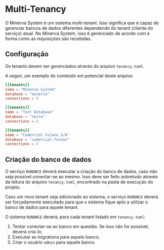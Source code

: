 # Multi-Tenancy

O Minerva System é um sistema multi-tenant. Isso significa que é
capaz de gerenciar bancos de dados diferentes dependendo do tenant
(cliente do serviço) atual. No Minerva System, isso é gerenciado de
acordo com a forma como as requisições são recebidas.

## Configuração

Os tenants devem ser gerenciados através do arquivo `tenancy.toml`.

A seguir, um exemplo do conteúdo em potencial deste arquivo.

```toml
[[tenants]]
name = "Minerva System"
database = "minerva"
connections = 5

[[tenants]]
name = "Test Database"
database = "teste"
connections = 5

[[tenants]]
name = "Comercial Fulano S/A"
database = "comercial-fulano"
connections = 5
```

## Criação do banco de dados

O serviço `RUNONCE` deverá executar a criação do banco de dados, caso
não seja possível conectar-se ao mesmo. Isso deve ser feito sobretudo
através da leitura do arquivo `tenancy.toml`, encontrado na pasta de
execução do projeto.

Caso um novo tenant seja adicionado ao sistema, o serviço `RUNONCE`
deverá ser forçadamente executado para que o sistema fique apto a
utilizar o banco de dados para aquele tenant.

O sistema `RUNONCE` deverá, para cada tenant listado em `tenancy.toml`:

1. Tentar conectar-se ao banco em questão. Se isso não for possível,
   deverá criá-lo;
2. Executar as migrations para aquele banco;
3. Criar o usuário `admin` para aquele banco.

